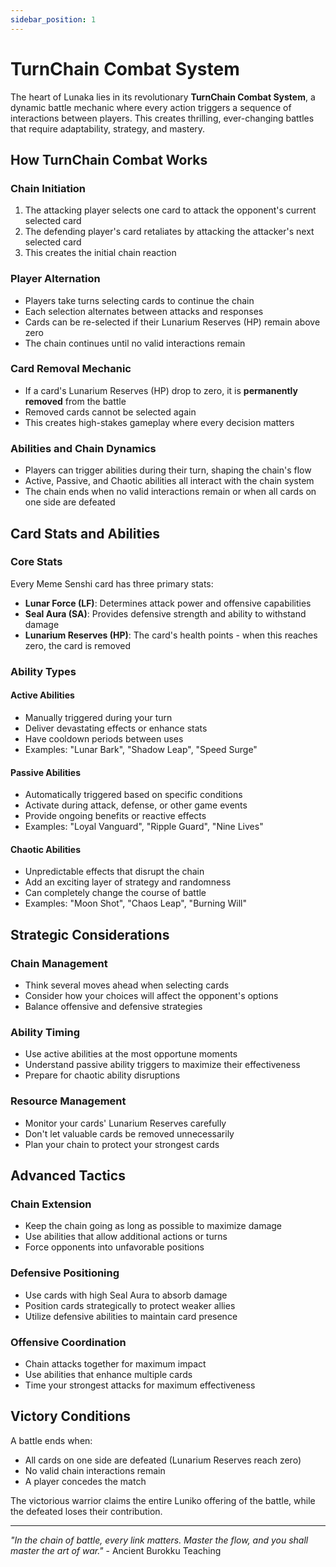 ```yaml
---
sidebar_position: 1
---
```


# TurnChain Combat System

The heart of Lunaka lies in its revolutionary **TurnChain Combat System**, a dynamic battle mechanic where every action triggers a sequence of interactions between players. This creates thrilling, ever-changing battles that require adaptability, strategy, and mastery.

## How TurnChain Combat Works

### Chain Initiation
1. The attacking player selects one card to attack the opponent's current selected card
2. The defending player's card retaliates by attacking the attacker's next selected card
3. This creates the initial chain reaction

### Player Alternation
- Players take turns selecting cards to continue the chain
- Each selection alternates between attacks and responses
- Cards can be re-selected if their Lunarium Reserves (HP) remain above zero
- The chain continues until no valid interactions remain

### Card Removal Mechanic
- If a card's Lunarium Reserves (HP) drop to zero, it is **permanently removed** from the battle
- Removed cards cannot be selected again
- This creates high-stakes gameplay where every decision matters

### Abilities and Chain Dynamics
- Players can trigger abilities during their turn, shaping the chain's flow
- Active, Passive, and Chaotic abilities all interact with the chain system
- The chain ends when no valid interactions remain or when all cards on one side are defeated

## Card Stats and Abilities

### Core Stats
Every Meme Senshi card has three primary stats:

- **Lunar Force (LF)**: Determines attack power and offensive capabilities
- **Seal Aura (SA)**: Provides defensive strength and ability to withstand damage
- **Lunarium Reserves (HP)**: The card's health points - when this reaches zero, the card is removed

### Ability Types

#### Active Abilities
- Manually triggered during your turn
- Deliver devastating effects or enhance stats
- Have cooldown periods between uses
- Examples: "Lunar Bark", "Shadow Leap", "Speed Surge"

#### Passive Abilities
- Automatically triggered based on specific conditions
- Activate during attack, defense, or other game events
- Provide ongoing benefits or reactive effects
- Examples: "Loyal Vanguard", "Ripple Guard", "Nine Lives"

#### Chaotic Abilities
- Unpredictable effects that disrupt the chain
- Add an exciting layer of strategy and randomness
- Can completely change the course of battle
- Examples: "Moon Shot", "Chaos Leap", "Burning Will"

## Strategic Considerations

### Chain Management
- Think several moves ahead when selecting cards
- Consider how your choices will affect the opponent's options
- Balance offensive and defensive strategies

### Ability Timing
- Use active abilities at the most opportune moments
- Understand passive ability triggers to maximize their effectiveness
- Prepare for chaotic ability disruptions

### Resource Management
- Monitor your cards' Lunarium Reserves carefully
- Don't let valuable cards be removed unnecessarily
- Plan your chain to protect your strongest cards

## Advanced Tactics

### Chain Extension
- Keep the chain going as long as possible to maximize damage
- Use abilities that allow additional actions or turns
- Force opponents into unfavorable positions

### Defensive Positioning
- Use cards with high Seal Aura to absorb damage
- Position cards strategically to protect weaker allies
- Utilize defensive abilities to maintain card presence

### Offensive Coordination
- Chain attacks together for maximum impact
- Use abilities that enhance multiple cards
- Time your strongest attacks for maximum effectiveness

## Victory Conditions

A battle ends when:
- All cards on one side are defeated (Lunarium Reserves reach zero)
- No valid chain interactions remain
- A player concedes the match

The victorious warrior claims the entire Luniko offering of the battle, while the defeated loses their contribution.

---

*"In the chain of battle, every link matters. Master the flow, and you shall master the art of war."* - Ancient Burokku Teaching
